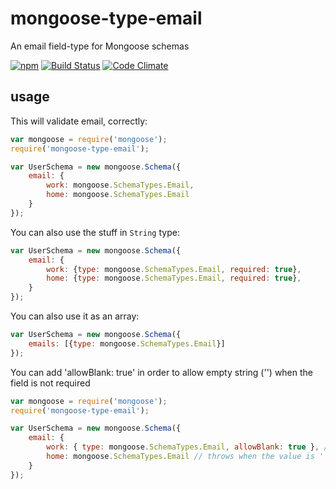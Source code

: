 # mongoose-type-email

An email field-type for Mongoose schemas

[![npm](https://nodei.co/npm/mongoose-type-email.png)](https://www.npmjs.com/package/mongoose-type-email)
[![Build Status](https://travis-ci.org/konsumer/mongoose-type-email.svg?branch=master)](https://travis-ci.org/konsumer/mongoose-type-email)
[![Code Climate](https://codeclimate.com/github/konsumer/mongoose-type-email/badges/gpa.svg)](https://codeclimate.com/github/konsumer/mongoose-type-email)

## usage

This will validate email, correctly:

```js
var mongoose = require('mongoose');
require('mongoose-type-email');

var UserSchema = new mongoose.Schema({
    email: {
        work: mongoose.SchemaTypes.Email,
        home: mongoose.SchemaTypes.Email
    }
});
```

You can also use the stuff in `String` type:

```js
var UserSchema = new mongoose.Schema({
    email: {
        work: {type: mongoose.SchemaTypes.Email, required: true},
        home: {type: mongoose.SchemaTypes.Email, required: true},
    }
});
```

You can also use it as an array:


```js
var UserSchema = new mongoose.Schema({
    emails: [{type: mongoose.SchemaTypes.Email}]
});
```

You can add 'allowBlank: true' in order to allow empty string ('') when the field is not required

```js
var mongoose = require('mongoose');
require('mongoose-type-email');

var UserSchema = new mongoose.Schema({
    email: {
        work: { type: mongoose.SchemaTypes.Email, allowBlank: true }, // allows '' as a value
        home: mongoose.SchemaTypes.Email // throws when the value is ''
    }
});
```